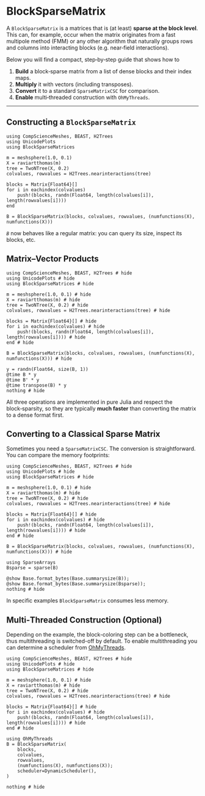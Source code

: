 # BlockSparseMatrix

A `BlockSparseMatrix` is a matrices that is (at least) **sparse at the block level**.  
This can, for example, occur when the matrix originates from a fast multipole method (FMM) or any other algorithm that naturally groups rows and columns into interacting blocks (e.g. near‑field interactions).

Below you will find a compact, step‑by‑step guide that shows how to

1. **Build** a block‑sparse matrix from a list of dense blocks and their index maps.  
2. **Multiply** it with vectors (including transposes).  
3. **Convert** it to a standard `SparseMatrixCSC` for comparison.  
4. **Enable** multi‑threaded construction with `OhMyThreads`.

---

## Constructing a `BlockSparseMatrix`

```@example block1
using CompScienceMeshes, BEAST, H2Trees
using UnicodePlots
using BlockSparseMatrices

m = meshsphere(1.0, 0.1)
X = raviartthomas(m)
tree = TwoNTree(X, 0.2)
colvalues, rowvalues = H2Trees.nearinteractions(tree)

blocks = Matrix{Float64}[]
for i in eachindex(colvalues)
    push!(blocks, randn(Float64, length(colvalues[i]), length(rowvalues[i])))
end

B = BlockSparseMatrix(blocks, colvalues, rowvalues, (numfunctions(X), numfunctions(X)))
```

*`B`* now behaves like a regular matrix: you can query its size, inspect its blocks, etc.

## Matrix–Vector Products

```@example block2
using CompScienceMeshes, BEAST, H2Trees # hide
using UnicodePlots # hide
using BlockSparseMatrices # hide

m = meshsphere(1.0, 0.1) # hide
X = raviartthomas(m) # hide
tree = TwoNTree(X, 0.2) # hide
colvalues, rowvalues = H2Trees.nearinteractions(tree) # hide

blocks = Matrix{Float64}[] # hide
for i in eachindex(colvalues) # hide
    push!(blocks, randn(Float64, length(colvalues[i]), length(rowvalues[i]))) # hide
end # hide

B = BlockSparseMatrix(blocks, colvalues, rowvalues, (numfunctions(X), numfunctions(X))) # hide

y = randn(Float64, size(B, 1))
@time B * y
@time B' * y
@time transpose(B) * y
nothing # hide
```

All three operations are implemented in pure Julia and respect the block‑sparsity, so they are typically **much faster** than converting the matrix to a dense format first.

## Converting to a Classical Sparse Matrix

Sometimes you need a `SparseMatrixCSC`. The conversion is straightforward. You can compare the memory footprints:

```@example block3
using CompScienceMeshes, BEAST, H2Trees # hide
using UnicodePlots # hide
using BlockSparseMatrices # hide

m = meshsphere(1.0, 0.1) # hide
X = raviartthomas(m) # hide
tree = TwoNTree(X, 0.2) # hide
colvalues, rowvalues = H2Trees.nearinteractions(tree) # hide

blocks = Matrix{Float64}[] # hide
for i in eachindex(colvalues) # hide
    push!(blocks, randn(Float64, length(colvalues[i]), length(rowvalues[i]))) # hide
end # hide

B = BlockSparseMatrix(blocks, colvalues, rowvalues, (numfunctions(X), numfunctions(X))) # hide

using SparseArrays
Bsparse = sparse(B)

@show Base.format_bytes(Base.summarysize(B));
@show Base.format_bytes(Base.summarysize(Bsparse));
nothing # hide
```

In specific examples `BlockSparseMatrix` consumes less memory.

## Multi‑Threaded Construction (Optional)

Depending on the example, the block-coloring step can be a bottleneck, thus multithreading is switched-off by default.
To enable multithreading you can determine a scheduler from [OhMyThreads](https://github.com/JuliaFolds2/OhMyThreads.jl).

```@example block3
using CompScienceMeshes, BEAST, H2Trees # hide
using UnicodePlots # hide
using BlockSparseMatrices # hide

m = meshsphere(1.0, 0.1) # hide
X = raviartthomas(m) # hide
tree = TwoNTree(X, 0.2) # hide
colvalues, rowvalues = H2Trees.nearinteractions(tree) # hide

blocks = Matrix{Float64}[] # hide
for i in eachindex(colvalues) # hide
    push!(blocks, randn(Float64, length(colvalues[i]), length(rowvalues[i]))) # hide
end # hide

using OhMyThreads
B = BlockSparseMatrix(
    blocks,
    colvalues,
    rowvalues,
    (numfunctions(X), numfunctions(X));
    scheduler=DynamicScheduler(),
)

nothing # hide
```
